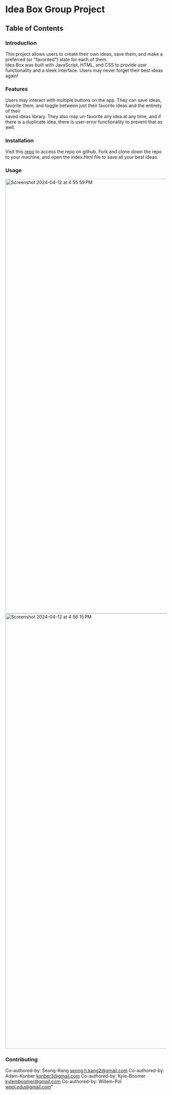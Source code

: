 # Idea Box Group Project

## Table of Contents

### Introduction
This project allows users to create their own ideas, save them, and make a preferred (or "favorited") state for each of them.  
Idea Box was built with JavaScript, HTML, and CSS to provide user functionality and a sleek interface. Users may never forget their best ideas again!

### Features
Users may interact with multiple buttons on the app. They can save ideas, favorite them, and toggle between just their favorite ideas and the entirety of their  
saved ideas library. They also may un-favorite any idea at any time, and if there is a duplicate idea, there is user-error functionality to prevent that as well. 

### Installation 
Visit this [repo](https://github.com/sanghoro/ideaBox-groupProject) to access the repo on github.
Fork and clone down the repo to your machine, and open the index.html file to save all your best ideas. 

### Usage 
<img width="1358" alt="Screenshot 2024-04-12 at 4 55 59 PM" src="https://github.com/sanghoro/ideaBox-groupProject/assets/156006806/6dcf2c38-e83a-4390-ab2f-4be7c59dfa10">

<img width="1361" alt="Screenshot 2024-04-12 at 4 56 15 PM" src="https://github.com/sanghoro/ideaBox-groupProject/assets/156006806/b69ca68a-b016-4949-9eed-0ca2bf6390a7">

### Contributing
Co-authored-by: Seong-Kang <seong.h.kang2@gmail.com>
Co-authored-by: Adam-Konber <konber3@gmail.com>
Co-authored-by: Kyle-Boomer <kylemboomer@gmail.com>
Co-authored-by: Willem-Pol <wpol.edu@gmail.com>"


